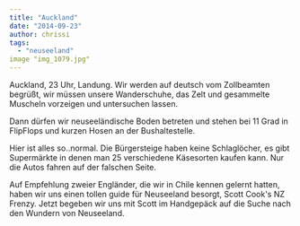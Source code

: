 ```yaml
---
title: "Auckland"
date: "2014-09-23"
author: chrissi
tags: 
  - "neuseeland"
image "img_1079.jpg"
---
```


Auckland, 23 Uhr, Landung. Wir werden auf deutsch vom Zollbeamten begrüßt, wir müssen unsere Wanderschuhe, das Zelt und gesammelte Muscheln vorzeigen und untersuchen lassen.

Dann dürfen wir neuseeländische Boden betreten und stehen bei 11 Grad in FlipFlops und kurzen Hosen an der Bushaltestelle.

Hier ist alles so..normal. Die Bürgersteige haben keine Schlaglöcher, es gibt Supermärkte in denen man 25 verschiedene Käsesorten kaufen kann. Nur die Autos fahren auf der falschen Seite.

Auf Empfehlung zweier Engländer, die wir in Chile kennen gelernt hatten, haben wir uns einen tollen guide für Neuseeland besorgt, Scott Cook's NZ Frenzy. Jetzt begeben wir uns mit Scott im Handgepäck auf die Suche nach den Wundern von Neuseeland.
